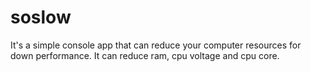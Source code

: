 # soslow
It's a simple console app that can reduce your computer resources for down performance. It can reduce ram, cpu voltage and cpu core.
